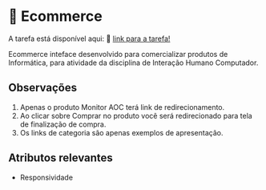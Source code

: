 # 🛒 Ecommerce
 
A tarefa está disponível aqui: 🔗 [link para a tarefa!](https://rauldoss.github.io/ecommerce/)

Ecommerce inteface desenvolvido para comercializar produtos de Informática, para atividade da disciplina de Interação Humano Computador.

## Observações

1. Apenas o produto Monitor AOC terá link de redirecionamento.
2. Ao clicar sobre Comprar no produto você será redirecionado para tela de finalização de compra.
3. Os links de categoria são apenas exemplos de apresentação.

## Atributos relevantes

- Responsividade